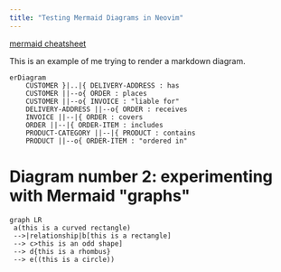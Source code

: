 ```yaml
---
title: "Testing Mermaid Diagrams in Neovim"
---
```


[mermaid cheatsheet](https://jojozhuang.github.io/tutorial/mermaid-cheat-sheet/)

This is an example of me trying to render a markdown diagram.

```mermaid
erDiagram
    CUSTOMER }|..|{ DELIVERY-ADDRESS : has
    CUSTOMER ||--o{ ORDER : places
    CUSTOMER ||--o{ INVOICE : "liable for"
    DELIVERY-ADDRESS ||--o{ ORDER : receives
    INVOICE ||--|{ ORDER : covers
    ORDER ||--|{ ORDER-ITEM : includes
    PRODUCT-CATEGORY ||--|{ PRODUCT : contains
    PRODUCT ||--o{ ORDER-ITEM : "ordered in"

```

# Diagram number 2: experimenting with Mermaid "graphs"

```mermaid
graph LR
 a(this is a curved rectangle)
 -->|relationship|b[this is a rectangle]
 --> c>this is an odd shape]
 --> d{this is a rhombus}
 --> e((this is a circle))
```
